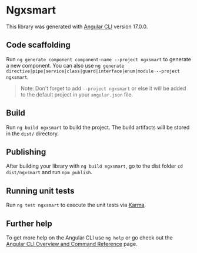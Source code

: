 # Ngxsmart

This library was generated with [Angular CLI](https://github.com/angular/angular-cli) version 17.0.0.

## Code scaffolding

Run `ng generate component component-name --project ngxsmart` to generate a new component. You can also use `ng generate directive|pipe|service|class|guard|interface|enum|module --project ngxsmart`.

> Note: Don't forget to add `--project ngxsmart` or else it will be added to the default project in your `angular.json` file.

## Build

Run `ng build ngxsmart` to build the project. The build artifacts will be stored in the `dist/` directory.

## Publishing

After building your library with `ng build ngxsmart`, go to the dist folder `cd dist/ngxsmart` and run `npm publish`.

## Running unit tests

Run `ng test ngxsmart` to execute the unit tests via [Karma](https://karma-runner.github.io).

## Further help

To get more help on the Angular CLI use `ng help` or go check out the [Angular CLI Overview and Command Reference](https://angular.io/cli) page.
